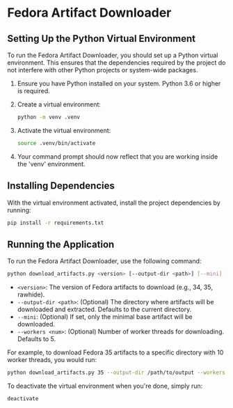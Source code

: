 # Fedora Artifact Downloader

## Setting Up the Python Virtual Environment

To run the Fedora Artifact Downloader, you should set up a Python virtual environment. This ensures that the dependencies required by the project do not interfere with other Python projects or system-wide packages.

1. Ensure you have Python installed on your system. Python 3.6 or higher is required.

2. Create a virtual environment:

   ```bash
   python -m venv .venv
   ```

3. Activate the virtual environment:
     ```bash
     source .venv/bin/activate
     ```

5. Your command prompt should now reflect that you are working inside the 'venv' environment.

## Installing Dependencies

With the virtual environment activated, install the project dependencies by running:

```bash
pip install -r requirements.txt
```

## Running the Application

To run the Fedora Artifact Downloader, use the following command:

```bash
python download_artifacts.py <version> [--output-dir <path>] [--mini] [--workers <num>]
```

- `<version>`: The version of Fedora artifacts to download (e.g., 34, 35, rawhide).
- `--output-dir <path>`: (Optional) The directory where artifacts will be downloaded and extracted. Defaults to the current directory.
- `--mini`: (Optional) If set, only the minimal base artifact will be downloaded.
- `--workers <num>`: (Optional) Number of worker threads for downloading. Defaults to 5.

For example, to download Fedora 35 artifacts to a specific directory with 10 worker threads, you would run:

```bash
python download_artifacts.py 35 --output-dir /path/to/output --workers 10
```

To deactivate the virtual environment when you're done, simply run:

```bash
deactivate
```
